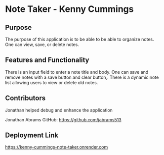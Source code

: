 # Note Taker - Kenny Cummings

## Purpose

The purpose of this application is to be able to be able to organize notes. One can view, save, or delete notes.

## Features and Functionality

There is an input field to enter a note title and body. One can save and remove notes with a save button and clear button,.
There is a dynamic note list allowing users to view or delete old notes.

## Contributors

Jonathan helped debug and enhance the application

Jonathan Abrams
GitHub: https://github.com/jabrams513

## Deployment Link

https://kenny-cummings-note-taker.onrender.com